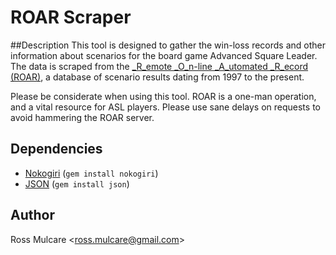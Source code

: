 # ROAR Scraper
##Description
This tool is designed to gather the win-loss records and other information about
scenarios for the board game Advanced Square Leader. The data is scraped from
the [_R_emote _O_n-line _A_utomated _R_ecord
(ROAR)](http://www.jrvdev.com/ROAR/VER1/default.asp), a database of scenario
results dating from 1997 to the present.

Please be considerate when using this tool. ROAR is a one-man operation, and
a vital resource for ASL players. Please use sane delays on requests to avoid
hammering the ROAR server.

## Dependencies
* [Nokogiri](https://github.com/sparklemotion/nokogiri) (`gem install nokogiri`)
* [JSON](https://github.com/flori/json) (`gem install json`)

## Author
Ross Mulcare <[ross.mulcare@gmail.com](ross.mulcare@gmail.com)>
